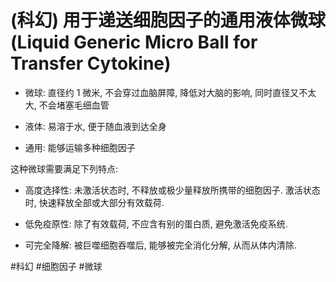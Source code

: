 # (科幻) 用于递送细胞因子的通用液体微球 (Liquid Generic Micro Ball for Transfer Cytokine)

+ 微球: 直径约 1 微米, 不会穿过血脑屏障, 降低对大脑的影响, 同时直径又不太大, 不会堵塞毛细血管

+ 液体: 易溶于水, 便于随血液到达全身

+ 通用: 能够运输多种细胞因子

这种微球需要满足下列特点:

+ 高度选择性: 未激活状态时, 不释放或极少量释放所携带的细胞因子. 激活状态时, 快速释放全部或大部分有效载荷.

+ 低免疫原性: 除了有效载荷, 不应含有别的蛋白质, 避免激活免疫系统.

+ 可完全降解: 被巨噬细胞吞噬后, 能够被完全消化分解, 从而从体内清除.

 #科幻 #细胞因子 #微球
